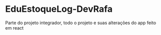 # EduEstoqueLog-DevRafa
Parte do projeto integrador, todo o projeto e suas alterações do app feito em react
